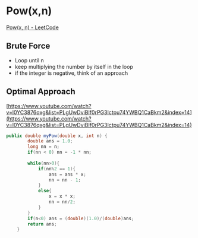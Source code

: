# Pow(x,n)

[Pow(x, n) - LeetCode](https://leetcode.com/problems/powx-n/)

## Brute Force

- Loop until n
- keep multiplying the number by itself in the loop
- if the integer is negative, think of an approach

## Optimal Approach

[https://www.youtube.com/watch?v=l0YC3876qxg&list=PLgUwDviBIf0rPG3Ictpu74YWBQ1CaBkm2&index=14](https://www.youtube.com/watch?v=l0YC3876qxg&list=PLgUwDviBIf0rPG3Ictpu74YWBQ1CaBkm2&index=14)

```java
public double myPow(double x, int n) {
        double ans = 1.0;
        long nn = n;
        if(nn < 0) nn = -1 * nn;
        
        while(nn>0){
            if(nn%2 == 1){
                ans = ans * x;
                nn = nn - 1;
            }
            else{
                x = x * x;
                nn = nn/2;
            }
        }
        if(n<0) ans = (double)(1.0)/(double)ans;
        return ans;
    }
```